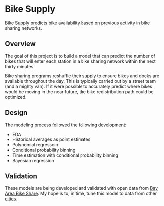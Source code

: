 # Bike Supply

Bike Supply predicts bike availability based on previous activity in bike sharing networks. 

## Overview

The goal of this project is to build a model that can predict the number of bikes that will enter each station in a bike sharing network within the next thirty minutes. 

Bike sharing programs reshuffle their supply to ensure bikes and docks are available throughout the day. This is typically carried out by a street team (and a mighty van). If it were possible to accurately predict where bikes would be moving in the near future, the bike redistribution path could be optimized. 

## Design 

The modeling process followed the following development:

* EDA 
* Historical averages as point estimates
* Polynomial regressoin 
* Conditional probability binning
* Time estimation with conditional probability binning
* Bayesian regression

## Validation

These models are being developed and validated with open data from [Bay Area Bike Share](http://www.bayareabikeshare.com/open-data). My hope is to, in time, tune this model to data from other [cities](https://github.com/BetaNYC/Bike-Share-Data-Best-Practices/wiki/Bike-Share-Data-Systems).
